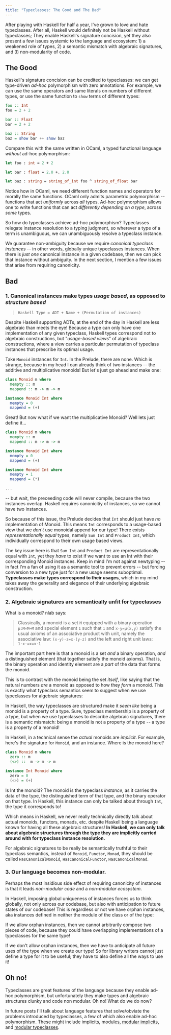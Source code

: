 ```yaml
---
title: "Typeclasses: The Good and The Bad"
---
```


After playing with Haskell for half a year, I've grown to love and hate typeclasses. After all, Haskell would definitely not be Haskell without typeclasses; They enable Haskell's signature concision, yet they also present a few issues systemic to the language and ecosystem: 1) a weakened role of types, 2) a semantic mismatch with algebraic signatures, and 3) non-modularity of code.

## The Good

Haskell's signature concision can be credited to typeclasses: we can get type-driven *ad-hoc* polymorphism with zero annotations. For example, we can use the same operators and same literals on numbers of different types, or use the same function to `show` terms of different types:

```haskell
foo :: Int
foo = 2 + 2

bar :: Float
bar = 2 + 2

baz :: String
baz = show bar ++ show baz
```

Compare this with the same written in OCaml, a typed functional language *without* ad-hoc polymorphism:

```ocaml
let foo : int = 2 + 2

let bar : float = 2.0 +. 2.0

let baz : string = string_of_int foo ^ string_of_float bar
```

Notice how in OCaml, we need different function names and operators for morally the same functions. OCaml only admits parametric polymorphism -- functions that act *uniformly* across *all* types. Ad-hoc polymorphism allows one to write functions that can act *differently depending on a type*, across *some* types.

So how do typeclasses achieve ad-hoc polymorphism? Typeclasses relegate instance resolution to a typing judgment, so wherever a type of a term is unambiguous, we can unambiguously resolve a typeclass instance.

We guarantee non-ambiguity because we require *canonical typeclass instances* -- in other words, globally unique typeclasses instances. When there is *just one* canonical instance in a given codebase, then we can pick that instance without ambiguity. In the next section, I mention a few issues that arise from requiring canonicity.

## Bad


### 1. Canonical instances make types *usage based*, as opposed to *structure based*

> `Haskell Type = ADT + Name + (Permutation of instances)`

Despite Haskell supporting ADTs, at the end of the day in Haskell are less algebraic than meets the eye! Because a type can only have one implementation of any given typeclass, Haskell types correspond not to algebraic constructions, but "*usage-based views*" of algebraic constructions, where a view carries a particular permutation of typeclass instances that prescribe its optimal usage. 

Take `Monoid` instances for `Int`. In the Prelude, there are none. Which is strange, because in my head I can already think of two instances -- the additive and multiplicative monoids! But let's just go ahead and make one:

``` haskell
class Monoid m where
  mempty :: m
  mappend :: m -> m -> m

instance Monoid Int where
  mempty = 0
  mappend = (+)
```

Great! But now what if we want the multiplicative Monoid? Well lets just define it...

``` haskell
class Monoid m where
  mempty :: m
  mappend :: m -> m -> m

instance Monoid Int where
  mempty = 0
  mappend = (+)

instance Monoid Int where
  mempty = 1
  mappend = (*)

...
```

-- but wait, the preceeding code will never compile, because the two instances overlap. Haskell requires canonicitiy of instances, so we cannot have two instances.


So because of this issue, the Prelude decides that `Int` should just have *no* implementation of Monoid. This means `Int` corresponds to a usage-based view that we *don't* use monoidal append for our type! There exists *representationally equal* types, namely `Sum Int` and `Product Int`, which individually correspond to their own usage based views.

The key issue here is that `Sum Int` and `Product Int` are representationally equal with `Int`, yet they *have* to exist if we want to use an Int with their corresponding Monoid instances. Keep in mind I'm not against newtyping -- in fact I'm a fan of using it as a semantic tool to prevent errors -- but forcing conversion to a new type just for a new usage seems suboptimal. **Typeclasses make types correspond to their usages**, which in my mind takes away the generality and elegance of their underlying algebraic construction.

### 2. Algebraic signatures are semantically unfit for typeclasses

What is a monoid? nlab says:

> Classically, a monoid is a set `M` equipped with a binary operation `μ:M×M→M` and special element `1` such that `1` and `x⋅y=μ(x,y)` satisfy the usual axioms of an associative product with unit, namely the associative law:
> `(x⋅y)⋅z=x⋅(y⋅z)`
> and the left and right unit laws:
> `1⋅x⋅=x=x⋅1`

The important part here is that a monoid is a set *and* a binary operation,  *and* a distinguished element (that together satisfy the monoid axioms). That is, the binary operation and identity element are a *part* of the data that forms the monoid.

This is to contrast with the monoid being the set *itself*, like saying that the natural numbers *are* a monoid as opposed to how they *form* a monoid. This is exactly what typeclass semantics seem to suggest when we use typeclasses for algebraic signatures:

In Haskell, the way typeclasses are structured make it *seem like* being a monoid is a property of a type. Sure, typeclass membership is a property of a type, but when we use typeclasses to describe algebraic signatures, there is a semantic mismatch: being a monoid is not a property of a type -- a type is a property of a monoid!


In Haskell, in a technical sense the *actual* monoids are *implicit*. For example, here's the signature for `Monoid`, and an instance. Where is the monoid here?

``` Haskell
class Monoid m where
  zero :: m
  (<>) ::  m -> m -> m

instance Int Monoid where
  zero = 0
  (<>) = (+)

```

Is Int the monoid? The monoid is the typeclass *instance*, as it carries the data of the type, the distinguished term of that type, and the binary operator on that type. In Haskell, this instance can only be talked about through `Int`, the type it corresponds to!

Which means in Haskell, we never really technically directly talk about actual monoids, functors, monads, etc. despite Haskell being a language known for having all these algebraic structures! **In Haskell, we can only talk about algebraic structures through the type they are implicitly carried around with for typeclass instance resolution.**

For algebraic signatures to be really be semantically truthful to their typeclass semantics, instead of `Monoid`, `Functor`, `Monad`, they should be called `HasCanonicalMonoid`, `HasCanonicalFunctor`, `HasCanonicalMonad`.

### 3. Our language becomes non-modular.

Perhaps the most insidious side effect of requiring canonicity of instances is that it leads *non-modular code* and a *non-modular ecosystem*.

In Haskell, imposing global uniqueness of instances forces us to think globally, not only across our codebase, but also with anticipation to future states of our codebase! This is regardless or not we have orphan instances, aka instances defined in neither the module of the  class or of the type:

If we allow orphan instances, then we cannot arbitrarily compose two pieces of code, because they could have overlapping implementations of a typeclasses for the same type!

If we don't allow orphan instances, then we have to anticipate all future uses of the type when we create our type! So for library writers cannot just define a type for it to be useful; they have to also define all the ways to use it!

## Oh no!

Typeclasses are great features of the language because they enable ad-hoc polymorphism, but unfortunately they make types and algebraic structures clunky and code non modular. Oh no! What do we do now?

In future posts I'll talk about language features that solve/obviate the problems introduced by typeclasses, a few of which also enable ad-hoc polymorphism. These might include implicits, modules, [modular implicits](http://arxiv.org/pdf/1512.01895.pdf), and [modular typeclasses](http://lambda-the-ultimate.org/node/1844).

